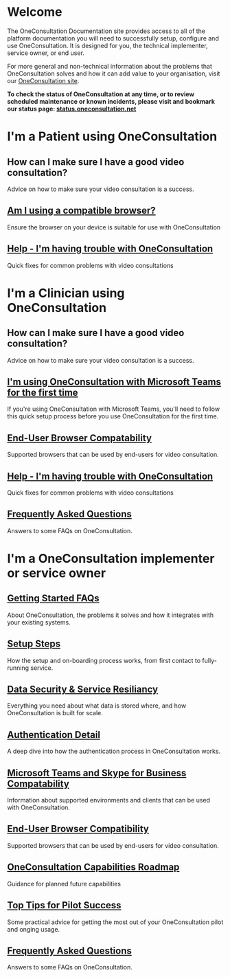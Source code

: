 # Welcome

The OneConsultation Documentation site provides access to all of the platform documentation you will need to successfully setup, configure and use OneConsultation. It is designed for you, the technical implementer, service owner, or end user. 

For more general and non-technical information about the problems that OneConsultation solves and how it can add value to your organisation, visit our [OneConsultation site](https://modalitysystems.com/software/oneconsultation).

**To check the status of OneConsultation at any time, or to review scheduled maintenance or known incidents, please visit and bookmark our status page: [status.oneconsultation.net](https://status.oneconsultation.net)**

# I'm a Patient using OneConsultation 

## How can I make sure I have a good video consultation? 
Advice on how to make sure your video consultation is a success. 

## [Am I using a compatible browser?](browsers.md)
Ensure the browser on your device is suitable for use with OneConsultation

## [Help - I'm having trouble with OneConsultation](public-troubleshooting.md)
Quick fixes for common problems with video consultations

# I'm a Clinician using OneConsultation 

## How can I make sure I have a good video consultation? 
Advice on how to make sure your video consultation is a success. 

## [I'm using OneConsultation with Microsoft Teams for the first time](teams-users-initial-setup.md)
If you're using OneConsultation with Microsoft Teams, you'll need to follow this quick setup process before you use OneConsultation for the first time.

## [End-User Browser Compatability](browsers.md)
Supported browsers that can be used by end-users for video consultation.

## [Help - I'm having trouble with OneConsultation](O365-troubleshooting.md)
Quick fixes for common problems with video consultations

## [Frequently Asked Questions](faqs.md)
Answers to some FAQs on OneConsultation. 

# I'm a OneConsultation implementer or service owner

## [Getting Started FAQs](getting-started.md)
About OneConsultation, the problems it solves and how it integrates with your existing systems. 

## [Setup Steps](setup-steps.md)
How the setup and on-boarding process works, from first contact to fully-running service.

## [Data Security & Service Resiliancy](security_and_resiliancy.md)
Everything you need about what data is stored where, and how OneConsultation is built for scale.

## [Authentication Detail](auth.md)
A deep dive into how the authentication process in OneConsultation works.

## [Microsoft Teams and Skype for Business Compatability](clients.md)
Information about supported environments and clients that can be used with OneConsultation.

## [End-User Browser Compatibility](browsers.md)
Supported browsers that can be used by end-users for video consultation.

## [OneConsultation Capabilities Roadmap](roadmap.md)
Guidance for planned future capabilities

## [Top Tips for Pilot Success](pilot-success.md) 
Some practical advice for getting the most out of your OneConsultation pilot and onging usage. 

## [Frequently Asked Questions](faqs.md)
Answers to some FAQs on OneConsultation. 




